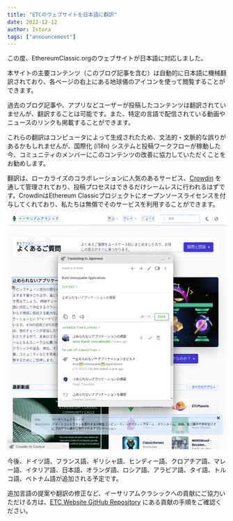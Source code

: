 ```yaml
---
title: "ETCのウェブサイトを日本語に翻訳"
date: 2022-12-12
author: Istora
tags: ["announcement"]
---
```


この度、EthereumClassic.orgのウェブサイトが日本語に対応しました。

本サイトの主要コンテンツ（このブログ記事を含む）は自動的に日本語に機械翻訳されており、各ページの右上にある地球儀のアイコンを使って閲覧することができます。

過去のブログ記事や、アプリなどユーザーが投稿したコンテンツは翻訳されていませんが、翻訳することは可能です。また、特定の言語で配信されている動画やニュースのリンクも掲載することができます。

これらの翻訳はコンピュータによって生成されたため、文法的・文脈的な誤りがあるかもしれませんが、国際化 (i18n) システムと投稿ワークフローが稼動した今、コミュニティのメンバーにこのコンテンツの改善に協力していただくことをお勧めします。

翻訳は、ローカライズのコラボレーションに人気のあるサービス、[Crowdin](https://crowdin.com) を通して管理されており、投稿プロセスはできるだけシームレスに行われるはずです。CrowdinはEthereum Classicプロジェクトにオープンソースライセンスを付与してくれており、私たちは無償でそのサービスを利用することができます。

![Crowdinインラインエディターのスクリーンショット](./crowdin.png)

今後、ドイツ語、フランス語、ギリシャ語、ヒンディー語、クロアチア語、マレー語、イタリア語、日本語、オランダ語、ロシア語、アラビア語、タイ語、トルコ語、ベトナム語が追加される予定です。

追加言語の提案や翻訳の修正など、イーサリアムクラシックへの貢献にご協力いただける方は、[ETC Website GitHub Repository](https://github.com/ethereumclassic/ethereumclassic.github.io) にある貢献の手順をご確認ください。
